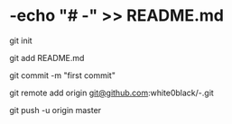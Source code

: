 # -echo "# -" >> README.md

git init

git add README.md

git commit -m "first commit"

git remote add origin git@github.com:white0black/-.git

git push -u origin master

